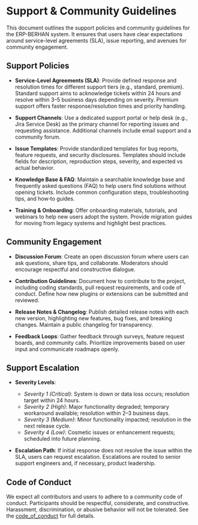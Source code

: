 # Support & Community Guidelines

This document outlines the support policies and community guidelines for the ERP-BERHAN system. It ensures that users have clear expectations around service-level agreements (SLA), issue reporting, and avenues for community engagement.

## Support Policies

- **Service-Level Agreements (SLA)**: Provide defined response and resolution times for different support tiers (e.g., standard, premium). Standard support aims to acknowledge tickets within 24 hours and resolve within 3–5 business days depending on severity. Premium support offers faster response/resolution times and priority handling.

- **Support Channels**: Use a dedicated support portal or help desk (e.g., Jira Service Desk) as the primary channel for reporting issues and requesting assistance. Additional channels include email support and a community forum.

- **Issue Templates**: Provide standardized templates for bug reports, feature requests, and security disclosures. Templates should include fields for description, reproduction steps, severity, and expected vs actual behavior.

- **Knowledge Base & FAQ**: Maintain a searchable knowledge base and frequently asked questions (FAQ) to help users find solutions without opening tickets. Include common configuration steps, troubleshooting tips, and how‑to guides.

- **Training & Onboarding**: Offer onboarding materials, tutorials, and webinars to help new users adopt the system. Provide migration guides for moving from legacy systems and highlight best practices.

## Community Engagement

- **Discussion Forum**: Create an open discussion forum where users can ask questions, share tips, and collaborate. Moderators should encourage respectful and constructive dialogue.

- **Contribution Guidelines**: Document how to contribute to the project, including coding standards, pull request requirements, and code of conduct. Define how new plugins or extensions can be submitted and reviewed.

- **Release Notes & Changelog**: Publish detailed release notes with each new version, highlighting new features, bug fixes, and breaking changes. Maintain a public changelog for transparency.

- **Feedback Loops**: Gather feedback through surveys, feature request boards, and community calls. Prioritize improvements based on user input and communicate roadmaps openly.

## Support Escalation

- **Severity Levels**:
  - *Severity 1 (Critical)*: System is down or data loss occurs; resolution target within 24 hours.
  - *Severity 2 (High)*: Major functionality degraded; temporary workaround available; resolution within 2–3 business days.
  - *Severity 3 (Medium)*: Minor functionality impacted; resolution in the next release cycle.
  - *Severity 4 (Low)*: Cosmetic issues or enhancement requests; scheduled into future planning.

- **Escalation Path**: If initial response does not resolve the issue within the SLA, users can request escalation. Escalations are routed to senior support engineers and, if necessary, product leadership.

## Code of Conduct

We expect all contributors and users to adhere to a community code of conduct. Participants should be respectful, considerate, and constructive. Harassment, discrimination, or abusive behavior will not be tolerated. See the [code_of_conduct](../CODE_OF_CONDUCT.md) for full details.
